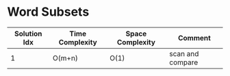 # Word Subsets

| Solution Idx | Time Complexity | Space Complexity | Comment          |
| ------------ | --------------- | ---------------- | ---------------- |
| 1            | O(m+n)          | O(1)             | scan and compare |
